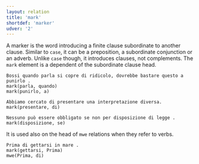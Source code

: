 ```yaml
---
layout: relation
title: 'mark'
shortdef: 'marker'
udver: '2'
---
```


A marker is the word introducing a finite clause subordinate to another clause. Similar to <code>case</code>, it can be a preposition, a subordinate conjunction or an adverb. Unlike <code>case</code> though, it introduces clauses, not complements. The <code>mark</code> element is a dependent of the subordinate clause head.

~~~ sdparse
Bossi quando parla si copre di ridicolo, dovrebbe bastare questo a punirlo . 
mark(parla, quando)
mark(punirlo, a)
~~~
~~~ sdparse
Abbiamo cercato di presentare una interpretazione diversa. 
mark(presentare, di)
~~~
~~~ sdparse
Nessuno può essere obbligato se non per disposizione di legge .
mark(disposizione, se)
~~~

It is used also on the head of <code>mwe</code> relations when they refer to verbs.

~~~ sdparse
Prima di gettarsi in mare . 
mark(gettarsi, Prima)
mwe(Prima, di)
~~~
<!-- Interlanguage links updated Út zář 29 20:43:20 CEST 2020 -->
